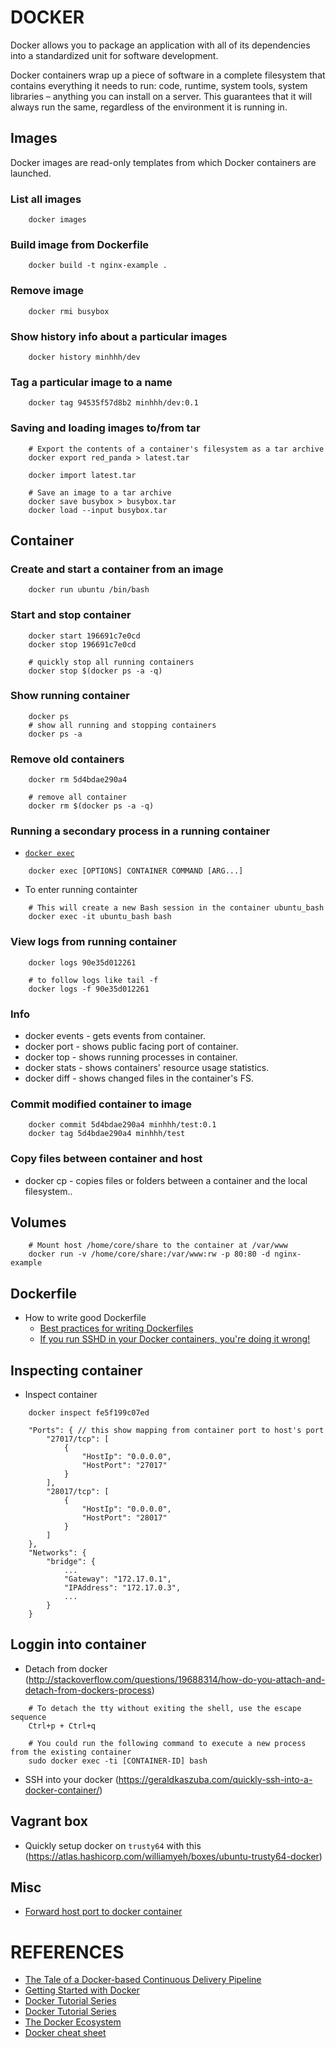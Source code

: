 # DOCKER
Docker allows you to package an application with all of its dependencies into a standardized unit for software development.

Docker containers wrap up a piece of software in a complete filesystem that contains everything it needs to run: code, runtime, system tools, system libraries – anything you can install on a server. This guarantees that it will always run the same, regardless of the environment it is running in.

## Images
Docker images are read-only templates from which Docker containers are launched.

### List all images
```
    docker images
```

### Build image from Dockerfile
```
    docker build -t nginx-example .
```

### Remove image
```
    docker rmi busybox
```

### Show history info about a particular images
```
    docker history minhhh/dev
```

### Tag a particular image to a name

```
    docker tag 94535f57d8b2 minhhh/dev:0.1
```

### Saving and loading images to/from tar
```
    # Export the contents of a container's filesystem as a tar archive
    docker export red_panda > latest.tar

    docker import latest.tar

    # Save an image to a tar archive
    docker save busybox > busybox.tar
    docker load --input busybox.tar
```

## Container

### Create and start a container from an image
```
    docker run ubuntu /bin/bash
```

### Start and stop container
```
    docker start 196691c7e0cd
    docker stop 196691c7e0cd

    # quickly stop all running containers
    docker stop $(docker ps -a -q)
```

### Show running container
```
    docker ps
    # show all running and stopping containers
    docker ps -a
```

### Remove old containers
```
    docker rm 5d4bdae290a4

    # remove all container
    docker rm $(docker ps -a -q)
```

### Running a secondary process in a running container
* [`docker exec`](http://docs.docker.com/engine/reference/commandline/exec/)
```
    docker exec [OPTIONS] CONTAINER COMMAND [ARG...]
```

* To enter running containter
```
    # This will create a new Bash session in the container ubuntu_bash
    docker exec -it ubuntu_bash bash
```

### View logs from running container

```
    docker logs 90e35d012261

    # to follow logs like tail -f
    docker logs -f 90e35d012261
```


### Info
* docker events - gets events from container.
* docker port - shows public facing port of container.
* docker top - shows running processes in container.
* docker stats - shows containers' resource usage statistics.
* docker diff - shows changed files in the container's FS.

### Commit modified container to image
```
    docker commit 5d4bdae290a4 minhhh/test:0.1
    docker tag 5d4bdae290a4 minhhh/test
```

### Copy files between container and host
* docker cp - copies files or folders between a container and the local filesystem..




## Volumes
```
    # Mount host /home/core/share to the container at /var/www
    docker run -v /home/core/share:/var/www:rw -p 80:80 -d nginx-example
```

## Dockerfile
* How to write good Dockerfile
    * [Best practices for writing Dockerfiles](https://docs.docker.com/engine/articles/dockerfile_best-practices/)
    * [If you run SSHD in your Docker containers, you're doing it wrong!](https://jpetazzo.github.io/2014/06/23/docker-ssh-considered-evil/)

## Inspecting container
* Inspect container
```
    docker inspect fe5f199c07ed

    "Ports": { // this show mapping from container port to host's port
        "27017/tcp": [
            {
                "HostIp": "0.0.0.0",
                "HostPort": "27017"
            }
        ],
        "28017/tcp": [
            {
                "HostIp": "0.0.0.0",
                "HostPort": "28017"
            }
        ]
    },
    "Networks": {
        "bridge": {
            ...
            "Gateway": "172.17.0.1",
            "IPAddress": "172.17.0.3",
            ...
        }
    }
```

## Loggin into container
* Detach from docker (http://stackoverflow.com/questions/19688314/how-do-you-attach-and-detach-from-dockers-process)
```
    # To detach the tty without exiting the shell, use the escape sequence
    Ctrl+p + Ctrl+q

    # You could run the following command to execute a new process from the existing container
    sudo docker exec -ti [CONTAINER-ID] bash
```

* SSH into your docker (https://geraldkaszuba.com/quickly-ssh-into-a-docker-container/)

## Vagrant box
* Quickly setup docker on `trusty64` with this (https://atlas.hashicorp.com/williamyeh/boxes/ubuntu-trusty64-docker)

## Misc
* [Forward host port to docker container](http://stackoverflow.com/questions/17770902/forward-host-port-to-docker-container)



# REFERENCES
* [The Tale of a Docker-based Continuous Delivery Pipeline](https://www.youtube.com/watch?v=xNfCEie5_RA)
* [Getting Started with Docker](https://serversforhackers.com/getting-started-with-docker/)
* [Docker Tutorial Series](http://rominirani.com/2015/07/19/docker-tutorial-series/)
* [Docker Tutorial Series](http://blog.flux7.com/blogs/docker/docker-tutorial-series-part-1-an-introduction)
* [The Docker Ecosystem](https://www.digitalocean.com/community/tutorial_series/the-docker-ecosystem)
* [Docker cheat sheet](https://github.com/wsargent/docker-cheat-sheet)
